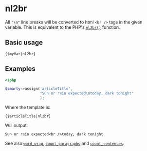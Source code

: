 # nl2br

All `"\n"` line breaks will be converted to html `<br />` tags in the
given variable. This is equivalent to the PHP\'s
[`nl2br()`](https://www.php.net/nl2br) function.

## Basic usage

```smarty
{$myVar|nl2br}
```

## Examples

```php
<?php

$smarty->assign('articleTitle',
                "Sun or rain expected\ntoday, dark tonight"
                );

```

Where the template is:

```smarty
{$articleTitle|nl2br}
```

Will output:

```
Sun or rain expected<br />today, dark tonight
```

See also [`word_wrap`](language-modifier-wordwrap.md),
[`count_paragraphs`](language-modifier-count-paragraphs.md) and
[`count_sentences`](language-modifier-count-sentences.md).

